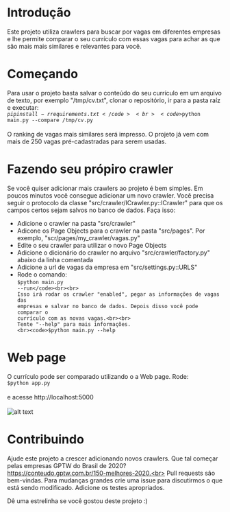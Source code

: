 # Introdução
Este projeto utiliza crawlers para buscar por vagas em diferentes empresas e lhe permite comparar o seu currículo com essas vagas para achar as que são mais mais similares e relevantes para você.
# Começando
Para usar o projeto basta salvar o conteúdo do seu currículo em um arquivo de texto, por exemplo "/tmp/cv.txt", clonar o repositório, ir para a pasta raíz e executar:
<br><code>$pip install -r requirements.txt</code>
<br><code>$python main.py --compare /tmp/cv.py</code><br><br>
O ranking de vagas mais similares será impresso. O projeto já vem com mais de 250 vagas pré-cadastradas para serem usadas.
# Fazendo seu própiro crawler
Se você quiser adicionar mais crawlers ao projeto é bem simples. Em poucos minutos você consegue adicionar um novo crawler. Você precisa seguir o protocolo da classe "src/crawler/ICrawler.py::ICrawler" para que os campos certos sejam salvos no banco de dados. Faça isso:
- Adicione o crawler na pasta "src/crawler"
- Adicone os Page Objects para o crawler na pasta "src/pages". Por exemplo, "scr/pages/my_crawler/vagas.py"
- Edite o seu crawler para utilizar o novo Page Objects
- Adicione o dicionário do crawler no arquivo "src/crawler/factory.py" abaixo da linha comentada
- Adicione a url de vagas da empresa em "src/settings.py::URLS"
- Rode o comando:
<br><code>$python main.py --run</code><br><br>
Isso irá rodar os crawler "enabled", pegar as informações de vagas das empresas e salvar no banco de dados. Depois disso você pode comparar o currículo com as novas vagas.<br><br>
Tente "--help" para mais informações.
<br><code>$python main.py --help</code><br>
# Web page
O currículo pode ser comparado utilizando o a Web page. Rode:
<br><code>$python app.py</code><br><br>
e acesse http://localhost:5000
<br><br>
![alt text](https://i.ibb.co/HH2cJZk/web-page.png)
# Contribuindo
Ajude este projeto a crescer adicionando novos crawlers. Que tal começar pelas empresas GPTW do Brasil de 2020? https://conteudo.gptw.com.br/150-melhores-2020.<br>
Pull requests são bem-vindas. Para mudanças grandes crie uma issue para discutirmos o que está sendo modificado. Adicione os testes apropriados.

Dê uma estrelinha se você gostou deste projeto :)